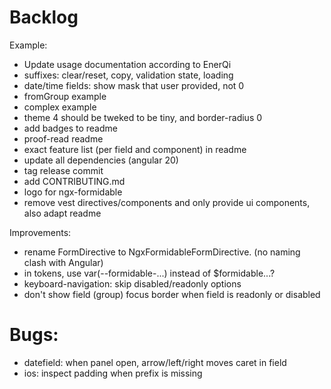 # Backlog

Example:

- Update usage documentation according to EnerQi
- suffixes: clear/reset, copy, validation state, loading
- date/time fields: show mask that user provided, not 0
- fromGroup example
- complex example
- theme 4 should be tweked to be tiny, and border-radius 0
- add badges to readme
- proof-read readme
- exact feature list (per field and component) in readme
- update all dependencies (angular 20)
- tag release commit
- add CONTRIBUTING.md
- logo for ngx-formidable
- remove vest directives/components and only provide ui components, also adapt readme

Improvements:

- rename FormDirective to NgxFormidableFormDirective. (no naming clash with Angular)
- in tokens, use var(--formidable-...) instead of $formidable...?
- keyboard-navigation: skip disabled/readonly options
- don't show field (group) focus border when field is readonly or disabled

# Bugs:

- datefield: when panel open, arrow/left/right moves caret in field
- ios: inspect padding when prefix is missing
